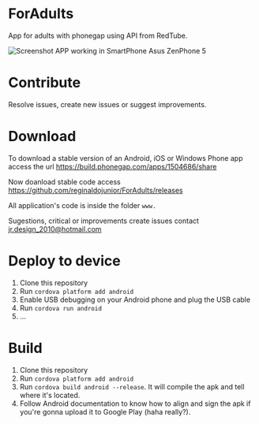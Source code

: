 # ForAdults

App for adults with phonegap using API from RedTube.

![Screenshot APP working in SmartPhone Asus ZenPhone 5](http://158.69.215.165/unsafe/fit-in/600x400/filters:fill(fff)/https://cloud.githubusercontent.com/assets/7466894/11685978/5674260c-9e64-11e5-8df1-8c2ab21b0961.jpg)

# Contribute

Resolve issues, create new issues or suggest improvements.

# Download

To download a stable version of an Android, iOS or Windows Phone app access the url  https://build.phonegap.com/apps/1504686/share

Now doanload stable code access https://github.com/reginaldojunior/ForAdults/releases

All application's code is inside the folder `www.`

Sugestions, critical or improvements create issues contact jr.design_2010@hotmail.com

# Deploy to device

1. Clone this repository
2. Run `cordova platform add android`
3. Enable USB debugging on your Android phone and plug the USB cable
4. Run `cordova run android`
5. ...

# Build
1. Clone this repository
2. Run `cordova platform add android`
3. Run `cordova build android --release`. It will compile the apk and tell where it's located.
4. Follow Android documentation to know how to align and sign the apk if you're gonna upload it to Google Play (haha really?).
